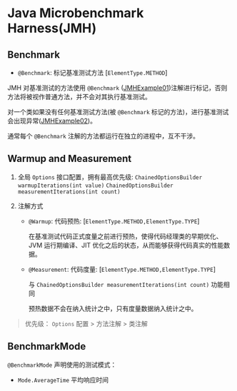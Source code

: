 # Java Microbenchmark Harness(JMH)


## Benchmark

* `@Benchmark`: 标记基准测试方法 [`ElementType.METHOD`]

JMH 对基准测试的方法使用 `@Benchmark` ([JMHExample01](./src/test/java/org/hui/jmh/JMHExample01.java))注解进行标记，否则方法将被视作普通方法，并不会对其执行基准测试。

对一个类如果没有任何基准测试方法(被 `@Benchmark` 标记的方法)，进行基准测试会出现异常([JMHExample02](./src/test/java/org/hui/jmh/JMHExample02.java))。

通常每个 `@Benchmark` 注解的方法都运行在独立的进程中，互不干涉。

## Warmup and Measurement

1. 全局 `Options` 接口配置，拥有最高优先级: `ChainedOptionsBuilder warmupIterations(int value)` `ChainedOptionsBuilder measurementIterations(int count)` 

2. 注解方式
   * `@Warmup`: 代码预热: [`ElementType.METHOD,ElementType.TYPE`]
    
     在基准测试代码正式度量之前进行预热，使得代码经理类的早期优化、JVM 运行期编译、JIT 优化之后的状态，从而能够获得代码真实的性能数据。

   * `@Measurement`: 代码度量: [`ElementType.METHOD,ElementType.TYPE`]

     与 `ChainedOptionsBuilder measurementIterations(int count)` 功能相同
      
     预热数据不会在纳入统计之中，只有度量数据纳入统计之中。

> 优先级： `Options` 配置 > 方法注解 > 类注解

## BenchmarkMode

`@BenchmarkMode` 声明使用的测试模式：

* `Mode.AverageTime` 平均响应时间

